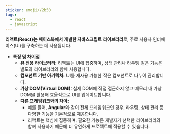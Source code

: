 ```yaml
---
sticker: emoji//2b50
tags:
  - react
  - javascript
---
```

**리액트(React)는 페이스북에서 개발한 자바스크립트 라이브러리**로, 주로 사용자 인터페이스(UI)를 구축하는 데 사용됩니다.

- **특징 및 차이점**
    - **뷰 전용 라이브러리:** 리액트는 UI에 집중하며, 상태 관리나 라우팅 같은 기능은 별도의 라이브러리와 함께 사용합니다.
    - **컴포넌트 기반 아키텍처:** UI를 재사용 가능한 작은 컴포넌트로 나누어 관리합니다.
    - **가상 DOM(Virtual DOM):** 실제 DOM에 직접 접근하지 않고 메모리 내 가상 DOM을 활용해 효율적으로 UI를 업데이트합니다.
    - **다른 프레임워크와의 차이:**
        - 예를 들어, **Angular**와 같이 전체 프레임워크인 경우, 라우팅, 상태 관리 등 다양한 기능을 기본적으로 제공합니다.
        - 리액트는 핵심에 집중하며, 필요한 기능은 개발자가 선택한 라이브러리와 함께 사용하기 때문에 더 유연하게 프로젝트에 적용할 수 있습니다.